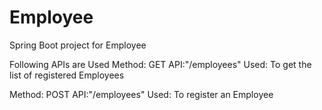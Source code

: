 # Employee
Spring Boot project for Employee

Following APIs are Used
Method: GET
API:"/employees"
Used: To get the list of registered Employees

Method: POST
API:"/employees"
Used: To register an Employee
